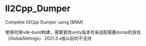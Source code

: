 # Il2Cpp_Dumper
Complete Il2Cpp Dumper using [BNM]

使用时用ndk-build构建，需要更改unity版本号来适配需要dump的游戏（GlobalSettings） 2021.3.x版以前的不支持